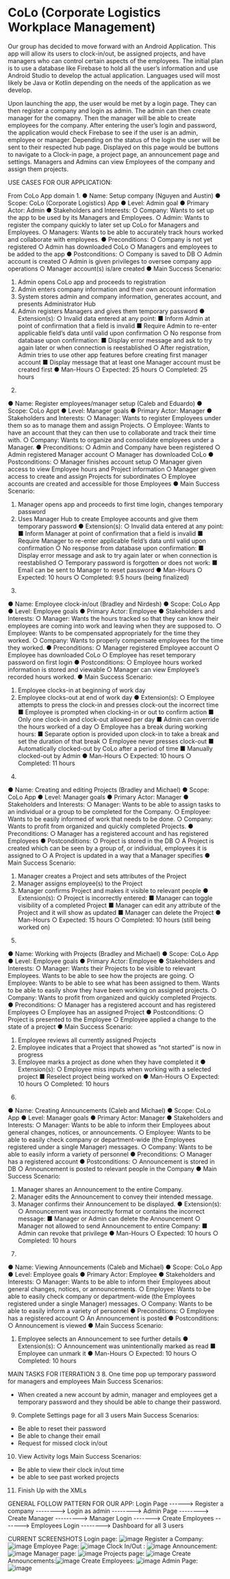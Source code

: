 # CoLo (Corporate Logistics Workplace Management)
Our group has decided to move forward with an Android Application. This app will allow its users to clock-in/out, be assigned projects, and have managers who can control certain aspects of the employees. The initial plan is to use a database like Firebase to hold all the user’s information and use Android Studio to develop the actual application. Languages used will most likely be Java or Kotlin depending on the needs of the application as we develop. 

Upon launching the app, the user would be met by a login page. They can then register a company and login as admin. The admin can then create manager for the comapny. Then the manager will be able to create employees for the company. After entering the user’s login and password, the application would check Firebase to see if the user is an admin, employee or manager. Depending on the status of the login the user will be sent to their respected hub page. Displayed on this page would be buttons to navigate to a Clock-in page, a project page, an announcement page and settings. Managers and Admins can view Employees of the company and assign them projects. 



USE CASES FOR OUR APPLICATION:



From CoLo App domain
1.
● Name: Setup company (Nguyen and Austin)
● Scope: CoLo (Corporate Logistics) App
● Level: Admin goal
● Primary Actor: Admin
● Stakeholders and Interests:
○ Company: Wants to set up the app to be used by its Managers and Employees.
○ Admin: Wants to register the company quickly to later set up CoLo for Managers
and Employees.
○ Managers: Wants to be able to accurately track hours worked and collaborate
with employees.
● Preconditions:
○ Company is not yet registered
○ Admin has downloaded CoLo
○ Managers and employees to be added to the app
● Postconditions:
○ Company is saved to DB
○ Admin account is created
○ Admin is given privileges to oversee company app operations
○ Manager account(s) is/are created
● Main Success Scenario:
1) Admin opens CoLo app and proceeds to registration
2) Admin enters company information and their own account information
3) System stores admin and company information, generates account, and presents
Administrator Hub
4) Admin registers Managers and gives them temporary password
● Extension(s):
○ Invalid data entered at any point:
■ Inform Admin at point of confirmation that a field is invalid
■ Require Admin to re-enter applicable field’s data until valid upon
confirmation
○ No response from database upon confirmation:
■ Display error message and ask to try again later or when connection is
reestablished
○ After registration, Admin tries to use other app features before creating first
manager account
■ Display message that at least one Manager account must be created first
● Man-Hours
○ Expected: 25 hours
○ Completed: 25 hours 





2.
● Name: Register employees/manager setup (Caleb and Eduardo)
● Scope: CoLo Appt
● Level: Manager goals
● Primary Actor: Manager
● Stakeholders and Interests:
○ Manager: Wants to register Employees under them so as to manage them and
assign Projects.
○ Employee: Wants to have an account that they can then use to collaborate and
track their time with.
○ Company: Wants to organize and consolidate employees under a Manager.
● Preconditions:
○ Admin and Company have been registered
○ Admin registered Manager account
○ Manager has downloaded CoLo
● Postconditions:
○ Manager finishes account setup
○ Manager given access to view Employee hours and Project information
○ Manager given access to create and assign Projects for subordinates
○ Employee accounts are created and accessible for those Employees
● Main Success Scenario:
1) Manager opens app and proceeds to first time login, changes temporary
password
2) Uses Manager Hub to create Employee accounts and give them temporary
password
● Extension(s):
○ Invalid data entered at any point:
■ Inform Manager at point of confirmation that a field is invalid
■ Require Manager to re-enter applicable field’s data until valid upon
confirmation
○ No response from database upon confirmation:
■ Display error message and ask to try again later or when connection is
reestablished
○ Temporary password is forgotten or does not work:
■ Email can be sent to Manager to reset password
● Man-Hours
○ Expected: 10 hours
○ Completed: 9.5 hours (being finalized)





3.
● Name: Employee clock-in/out (Bradley and Nirdesh)
● Scope: CoLo App
● Level: Employee goals
● Primary Actor: Employee
● Stakeholders and Interests:
○ Manager: Wants the hours tracked so that they can know their employees are
coming into work and leaving when they are supposed to.
○ Employee: Wants to be compensated appropriately for the time they worked.
○ Company: Wants to properly compensate employees for the time they worked.
● Preconditions:
○ Manager registered Employee account
○ Employee has downloaded CoLo
○ Employee has reset temporary password on first login
● Postconditions:
○ Employee hours worked information is stored and viewable
○ Manager can view Employee’s recorded hours worked.
● Main Success Scenario:
1) Employee clocks-in at beginning of work day
2) Employee clocks-out at end of work day
● Extension(s):
○ Employee attempts to press the clock-in and presses clock-out the incorrect time
■ Employee is prompted when clocking-in or out to confirm action
■ Only one clock-in and clock-out allowed per day
■ Admin can override the hours worked of a day
○ Employee has a break during working hours:
■ Separate option is provided upon clock-in to take a break and set the
duration of that break
○ Employee never presses clock-out
■ Automatically clocked-out by CoLo after a period of time
■ Manually clocked-out by Admin
● Man-Hours
○ Expected: 10 hours
○ Completed: 11 hours




4.
● Name: Creating and editing Projects (Bradley and Michael)
● Scope: CoLo App
● Level: Manager goals
● Primary Actor: Manager
● Stakeholders and Interests:
○ Manager: Wants to be able to assign tasks to an individual or a group to be
completed for the Company.
○ Employee: Wants to be easily informed of work that needs to be done.
○ Company: Wants to profit from organized and quickly completed Projects.
● Preconditions:
○ Manager has a registered account and has registered Employees
● Postconditions:
○ Project is stored in the DB
○ A Project is created which can be seen by a group of, or individual, employees it
is assigned to
○ A Project is updated in a way that a Manager specifies
● Main Success Scenario:
1) Manager creates a Project and sets attributes of the Project
2) Manager assigns employee(s) to the Project
3) Manager confirms Project and makes it visible to relevant people
● Extension(s):
○ Project is incorrectly entered:
■ Manager can toggle visibility of a completed Project
■ Manager can edit any attribute of the Project and it will show as updated
■ Manager can delete the Project
● Man-Hours
○ Expected: 15 hours
○ Completed: 10 hours (still being worked on)




5.
● Name: Working with Projects (Bradley and Michael)
● Scope: CoLo App
● Level: Employee goals
● Primary Actor: Employee
● Stakeholders and Interests:
○ Manager: Wants their Projects to be visible to relevant Employees. Wants to be
able to see how the projects are going.
○ Employee: Wants to be able to see what has been assigned to them. Wants to
be able to easily show they have been working on assigned projects.
○ Company: Wants to profit from organized and quickly completed Projects.
● Preconditions:
○ Manager has a registered account and has registered Employees
○ Employee has an assigned Project
● Postconditions:
○ Project is presented to the Employee
○ Employee applied a change to the state of a project
● Main Success Scenario:
1) Employee reviews all currently assigned Projects
2) Employee indicates that a Project that showed as “not started” is now in progress
3) Employee marks a project as done when they have completed it
● Extension(s):
○ Employee miss inputs when working with a selected project
■ Reselect project being worked on
● Man-Hours
○ Expected: 10 hours
○ Completed: 10 hours 






6.
● Name: Creating Announcements (Caleb and Michael)
● Scope: CoLo App
● Level: Manager goals
● Primary Actor: Manager
● Stakeholders and Interests:
○ Manager: Wants to be able to inform their Employees about general changes,
notices, or announcements.
○ Employee: Wants to be able to easily check company or department-wide (the
Employees registered under a single Manager) messages.
○ Company: Wants to be able to easily inform a variety of personnel
● Preconditions:
○ Manager has a registered account
● Postconditions:
○ Announcement is stored in DB
○ Announcement is posted to relevant people in the Company
● Main Success Scenario:
1) Manager shares an Announcement to the entire Company.
2) Manager edits the Announcement to convey their intended message.
3) Manager confirms their Announcement to be displayed.
● Extension(s):
○ Announcement was incorrectly format or contains the incorrect message:
■ Manager or Admin can delete the Announcement
○ Manager not allowed to send Announcement to entire Company:
■ Admin can revoke that privilege
● Man-Hours
○ Expected: 10 hours
○ Completed: 10 hours 






7.
● Name: Viewing Announcements (Caleb and Michael)
● Scope: CoLo App
● Level: Employee goals
● Primary Actor: Employee
● Stakeholders and Interests:
○ Manager: Wants to be able to inform their Employees about general changes,
notices, or announcements.
○ Employee: Wants to be able to easily check company or department-wide (the
Employees registered under a single Manager) messages.
○ Company: Wants to be able to easily inform a variety of personnel
● Preconditions:
○ Employee has a registered account
○ An Announcement is posted
● Postconditions:
○ Announcement is viewed
● Main Success Scenario:
1) Employee selects an Announcement to see further details
● Extension(s):
○ Announcement was unintentionally marked as read
■ Employee can unmark it
● Man-Hours
○ Expected: 10 hours
○ Completed: 10 hours



MAIN TASKS FOR ITERRATION 3
8. One time pop up temporary password for managers and employees
Main Success Scenarios:
- When created a new account by admin, manager and employees get a temporary password and they should be able to change their password.


9. Complete Settings page for all 3 users
Main Success Scenarios:
- Be able to reset their password
- Be able to change their email
- Request for missed clock in/out



10. View Activity logs
Main Success Scenarios:
- Be able to view their clock in/out time
- be able to see past worked projects



11. Finish Up with the XMLs





GENERAL FOLLOW PATTERN FOR OUR APP:
Login Page ------> Register a company --------> Login as admin -------->  Admin Page --------> Create Manager ---------> Manager Login -------> Create Employees -------> Employees Login --------> Dashboard for all 3 users












CURRENT SCREENSHOTS
 Login page:   	     ![image](https://user-images.githubusercontent.com/98622327/161833511-2225596f-1c63-4437-ab9a-aa6a8d7f810c.png)
 Register a Company: ![image](https://user-images.githubusercontent.com/98622327/161833679-7c2923d2-0442-45e4-a6b2-41ad18ca3f93.png)
 Employee Page:      ![image](https://user-images.githubusercontent.com/98622327/161833740-c4a51bdd-bbf6-4996-8748-ef1f0c6ae2fa.png)
 Clock In/Out :      ![image](https://user-images.githubusercontent.com/98622327/161833859-a434e852-9797-4f67-91ee-4300392e3708.png)
 Announcement:       ![image](https://user-images.githubusercontent.com/98622327/161834046-d2355122-d01d-4273-ba6e-4619a50227d7.png)
 Manager page:       ![image](https://user-images.githubusercontent.com/98622327/161834287-7a72e111-b3eb-4741-8bd9-92e78d6491d5.png)
 Projects page:      ![image](https://user-images.githubusercontent.com/98622327/161834343-974443b6-3828-49f3-b968-4b063c3164e8.png)
 Create Announcements:![image](https://user-images.githubusercontent.com/98622327/161834404-85195673-2875-4fd5-baa1-6ced37d0e53b.png)
 Create Employees:    ![image](https://user-images.githubusercontent.com/98622327/161834479-08ff40fb-469f-45d6-9324-e6844a889d89.png)
 Admin Page:          ![image](https://user-images.githubusercontent.com/98622327/161834650-f71055fb-6310-4e90-9417-ab875ef501c7.png)

 


       

